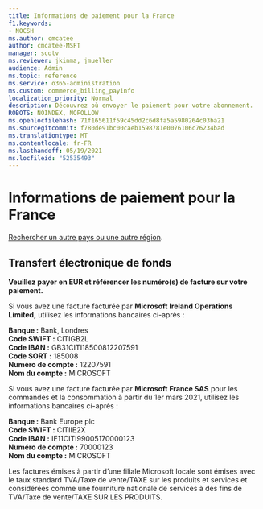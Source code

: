 ```yaml
---
title: Informations de paiement pour la France
f1.keywords:
- NOCSH
ms.author: cmcatee
author: cmcatee-MSFT
manager: scotv
ms.reviewer: jkinma, jmueller
audience: Admin
ms.topic: reference
ms.service: o365-administration
ms.custom: commerce_billing_payinfo
localization_priority: Normal
description: Découvrez où envoyer le paiement pour votre abonnement.
ROBOTS: NOINDEX, NOFOLLOW
ms.openlocfilehash: 71f165611f59c45dd2c6d8fa5a5980264c03ba21
ms.sourcegitcommit: f780de91bc00caeb1598781e0076106c76234bad
ms.translationtype: MT
ms.contentlocale: fr-FR
ms.lasthandoff: 05/19/2021
ms.locfileid: "52535493"
---
```

# <a name="payment-information-for-france"></a>Informations de paiement pour la France

[Rechercher un autre pays ou une autre région](../billing-and-payments/pay-for-your-subscription.md).

## <a name="electronic-funds-transfer"></a>Transfert électronique de fonds

**Veuillez payer en EUR et référencer les numéro(s) de facture sur votre paiement.**

Si vous avez une facture facturée par **Microsoft Ireland Operations Limited,** utilisez les informations bancaires ci-après :

**Banque :** Bank, Londres  
**Code SWIFT :** CITIGB2L  
**Code IBAN :** GB31CITI18500812207591  
**Code SORT :** 185008  
**Numéro de compte :** 12207591  
**Nom du compte :** MICROSOFT

Si vous avez une facture facturée par **Microsoft France SAS** pour les commandes et la consommation à partir du 1er mars 2021, utilisez les informations bancaires ci-après :

**Banque :** Bank Europe plc  
**Code SWIFT :** CITIIE2X  
**Code IBAN :** IE11CITI99005170000123  
**Numéro de compte :** 70000123  
**Nom du compte :** MICROSOFT

Les factures émises à partir d’une filiale Microsoft locale sont émises avec le taux standard TVA/Taxe de vente/TAXE sur les produits et services et considérées comme une fourniture nationale de services à des fins de TVA/Taxe de vente/TAXE SUR LES PRODUITS.
